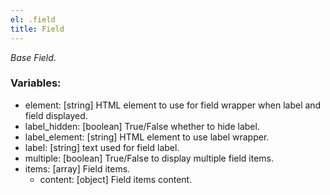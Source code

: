 ```yaml
---
el: .field
title: Field
---
```

_Base Field_.

### Variables:
* element: [string] HTML element to use for field wrapper when label and field
displayed.
* label_hidden: [boolean] True/False whether to hide label.
* label_element: [string] HTML element to use label wrapper.
* label: [string] text used for field label.
* multiple: [boolean] True/False to display multiple field items.
* items: [array] Field items.
  * content: [object] Field items content.

